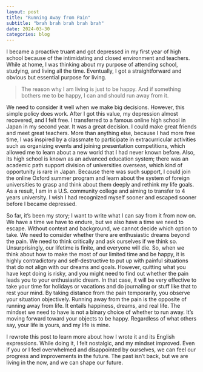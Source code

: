 ```yaml
---
layout: post
title: "Running Away from Pain"
subtitle: "brah brah brah brah brah"
date: 2024-03-30
categories: blog
---
```


I became a proactive truant and got depressed in my first year of high school because of the intimidating and closed 
environment and teachers. While at home, I was thinking about my purpose of attending school, studying, 
and living all the time. Eventually, I got a straightforward and obvious but essential purpose for living.

>The reason why I am living is just to be happy. And if something bothers me to be happy, I can and should run away from it.

We need to consider it well when we make big decisions. However, this simple policy does work. After I got this value, 
my depression almost recovered, and I felt free. I transferred to a famous online high school in Japan in my second year. 
It was a great decision. I could make great friends and meet great teachers. More than anything else, because I had more 
free time, I was inspired by a classmate to participate in extracurricular activities such as organizing events and joining 
presentation competitions, which allowed me to learn about a new world that I had never known before. Also, its high school 
is known as an advanced education system; there was an academic path support division of universities overseas, which kind 
of opportunity is rare in Japan. Because there was such support, I could join the online Oxford summer program and learn 
about the system of foreign universities to grasp and think about them deeply and rethink my life goals. As a result, I 
am in a U.S. community college and aiming to transfer to 4 years university. I wish I had recognized myself sooner and 
escaped sooner before I became depressed.

So far, it’s been my story; I want to write what I can say from it from now on. We have a time we have to endure, but we 
also have a time we need to escape. Without context and background, we cannot decide which option to take. We need to 
consider whether there are enthusiastic dreams beyond the pain. We need to think critically and ask ourselves if we think so. 
Unsurprisingly, our lifetime is finite, and everyone will die. So, when we think about how to make the most of our limited 
time and be happy, it is highly contradictory and self-destructive to put up with painful situations that do not align with 
our dreams and goals. However, quitting what you have kept doing is risky, and you might need to find out whether the pain 
leads you to your enthusiastic dream. In that case, it will be very effective to take your time for holidays or vacations 
and do journaling or stuff like that to rest your mind. By taking distance from the pain temporarily, you observe your 
situation objectively. Running away from the pain is the opposite of running away from life. It entails happiness, dreams, 
and real life. The mindset we need to have is not a binary choice of whether to run away. It’s moving forward toward your 
objects to be happy. Regardless of what others say, your life is yours, and my life is mine.

I rewrote this post to learn more about how I wrote it and its English expressions. While doing it, I felt nostalgic, 
and my mindset improved. Even if you or I feel overwhelmed and disappointed by ourselves, we can feel our progress and 
improvements in the future. The past isn’t back, but we are living in the now, and we can shape our future.